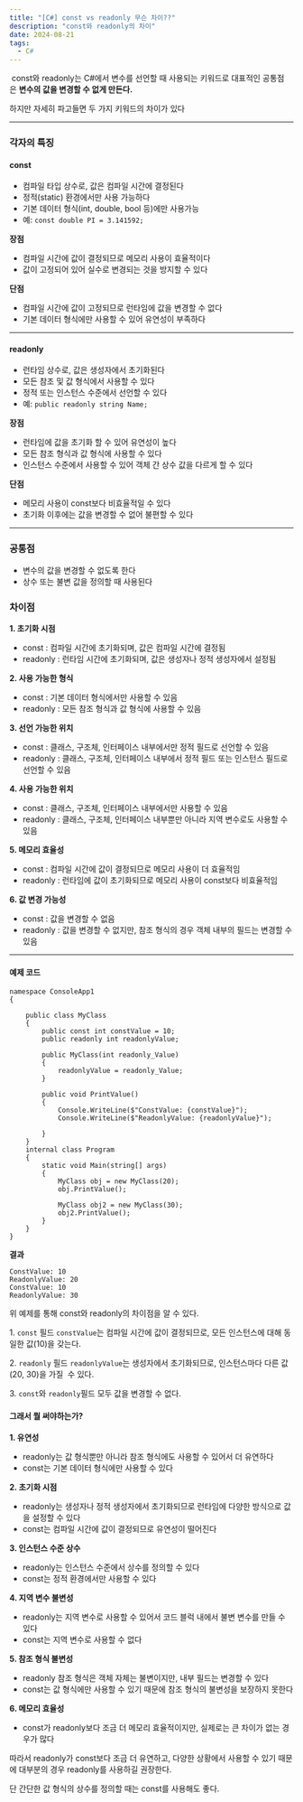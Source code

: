 ```yaml
---
title: "[C#] const vs readonly 무슨 차이??"
description: "const와 readonly의 차이"
date: 2024-08-21
tags:
  - C#
---
```


 const와 readonly는 C#에서 변수를 선언할 때 사용되는 키워드로 대표적인 공통점은 **변수의 값을 변경할 수 없게 만든다.**

하지만 자세히 파고들면 두 가지 키워드의 차이가 있다

---

### **각자의 특징**

#### **const**

-   컴파일 타입 상수로, 값은 컴파일 시간에 결정된다
-   정적(static) 환경에서만 사용 가능하다
-   기본 데이터 형식(int, double, bool 등)에만 사용가능
-   예: `const double PI = 3.141592;`

**장점**

-   컴파일 시간에 값이 결정되므로 메모리 사용이 효율적이다
-   값이 고정되어 있어 실수로 변경되는 것을 방지할 수 있다

**단점**

-   컴파일 시간에 값이 고정되므로 런타임에 값을 변경할 수 없다
-   기본 데이터 형식에만 사용할 수 있어 유연성이 부족하다

---

#### **readonly**

-   런타임 상수로, 값은 생성자에서 초기화된다
-   모든 참조 및 값 형식에서 사용할 수 있다
-   정적 또는 인스턴스 수준에서 선언할 수 있다
-   예: `public readonly string Name;`

**장점**

-   런타임에 값을 초기화 할 수 있어 유연성이 높다
-   모든 참조 형식과 값 형식에 사용할 수 있다
-   인스턴스 수준에서 사용할 수 있어 객체 간 상수 값을 다르게 할 수 있다

**단점**

-   메모리 사용이 const보다 비효율적일 수 있다
-   초기화 이후에는 값을 변경할 수 없어 불편할 수 있다

---

### **공통점**

-   변수의 값을 변경할 수 없도록 한다
-   상수 또는 불변 값을 정의할 때 사용된다

### **차이점**

**1\. 초기화 시점**

-   const : 컴파일 시간에 초기화되며, 값은 컴파일 시간에 결정됨
-   readonly : 런타임 시간에 초기화되며, 값은 생성자나 정적 생성자에서 설정됨

**2\. 사용 가능한 형식**

-   const : 기본 데이터 형식에서만 사용할 수 있음
-   readonly : 모든 참조 형식과 값 형식에 사용할 수 있음

**3\. 선언 가능한 위치**

-   const : 클래스, 구조체, 인터페이스 내부에서만 정적 필드로 선언할 수 있음
-   readonly : 클래스, 구조체, 인터페이스 내부에서 정적 필드 또는 인스턴스 필드로 선언할 수 있음

**4\. 사용 가능한 위치**

-   const : 클래스, 구조체, 인터페이스 내부에서만 사용할 수 있음
-   readonly : 클래스, 구조체, 인터페이스 내부뿐만 아니라 지역 변수로도 사용할 수 있음

**5\. 메모리 효율성**

-   const : 컴파일 시간에 값이 결정되므로 메모리 사용이 더 효율적임
-   readonly : 런타임에 값이 초기화되므로 메모리 사용이 const보다 비효율적임

**6\. 값 변경 가능성**

-   const : 값을 변경할 수 없음
-   readonly : 값을 변경할 수 없지만, 참조 형식의 경우 객체 내부의 필드는 변경할 수 있음

---

#### **예제 코드**

```
namespace ConsoleApp1
{

    public class MyClass
    {
        public const int constValue = 10;
        public readonly int readonlyValue;

        public MyClass(int readonly_Value)
        {
            readonlyValue = readonly_Value;
        }

        public void PrintValue()
        {
            Console.WriteLine($"ConstValue: {constValue}");
            Console.WriteLine($"ReadonlyValue: {readonlyValue}");

        }
    }
    internal class Program
    {
        static void Main(string[] args)
        {
            MyClass obj = new MyClass(20);
            obj.PrintValue();

            MyClass obj2 = new MyClass(30);
            obj2.PrintValue();
        }
    }
}
```

**결과**

```
ConstValue: 10
ReadonlyValue: 20
ConstValue: 10
ReadonlyValue: 30
```

위 예제를 통해 const와 readonly의 차이점을 알 수 있다.

1\. `const` 필드 `constValue`는 컴파일 시간에 값이 결정되므로, 모든 인스턴스에 대해 동일한 값(10)을 갖는다.

2\. `readonly` 필드 `readonlyValue`는 생성자에서 초기화되므로, 인스턴스마다 다른 값(20, 30)을 가질  수 있다.

3\. `const`와 `readonly`필드 모두 값을 변경할 수 없다.

#### **그래서 뭘 써야하는가?**

**1\. 유연성**

-   readonly는 값 형식뿐만 아니라 참조 형식에도 사용할 수 있어서 더 유연하다
-   const는 기본 데이터 형식에만 사용할 수 있다

**2\. 초기화 시점**

-   readonly는 생성자나 정적 생성자에서 초기화되므로 런타임에 다양한 방식으로 값을 설정할 수 있다
-   const는 컴파일 시간에 값이 결정되므로 유연성이 떨어진다

**3\. 인스턴스 수준 상수**

-   readonly는 인스턴스 수준에서 상수를 정의할 수 있다
-   const는 정적 환경에서만 사용할 수 있다

**4\. 지역 변수 불변성**

-   readonly는 지역 변수로 사용할 수 있어서 코드 블럭 내에서 불변 변수를 만들 수 있다
-   const는 지역 변수로 사용할 수 없다

**5\. 참조 형식 불변성**

-   readonly 참조 형식은 객체 자체는 불변이지만, 내부 필드는 변경할 수 있다
-   const는 값 형식에만 사용할 수 있기 때문에 참조 형식의 불변성을 보장하지 못한다

**6\. 메모리 효율성**

-   const가 readonly보다 조금 더 메모리 효율적이지만, 실제로는 큰 차이가 없는 경우가 많다

따라서 readonly가 const보다 조금 더 유연하고, 다양한 상황에서 사용할 수 있기 때문에 대부분의 경우 readonly를 사용하길 권장한다.

단 간단한 값 형식의 상수를 정의할 때는 const를 사용해도 좋다.
